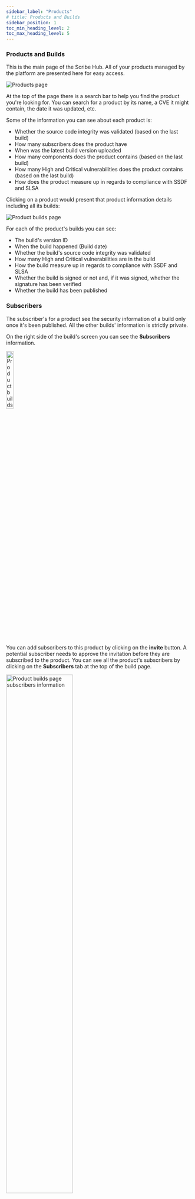 ```yaml
---
sidebar_label: "Products"
# title: Products and Builds
sidebar_position: 1
toc_min_heading_level: 2
toc_max_heading_level: 5
---
```


### Products and Builds

This is the main page of the Scribe Hub. All of your products managed by the platform are presented here for easy access. 

<img src='../../img/start/products-start.jpg' alt='Products page'/>

At the top of the page there is a search bar to help you find the product you're looking for. You can search for a product by its name, a CVE it might contain, the date it was updated, etc.

Some of the information you can see about each product is:
* Whether the source code integrity was validated (based on the last build)
* How many subscribers does the product have
* When was the latest build version uploaded
* How many components does the product contains (based on the last build)
* How many High and Critical vulnerabilities does the product contains (based on the last build)
* How does the product measure up in regards to compliance with SSDF and SLSA

Clicking on a product would present that product information details including all its builds:

<img src='../../img/start/builds-start.jpg' alt='Product builds page'/>

For each of the product's builds you can see:
* The build's version ID
* When the build happened (Build date)
* Whether the build's source code integrity was validated
* How many High and Critical vulnerabilities are in the build
* How the build measure up in regards to compliance with SSDF and SLSA 
* Whether the build is signed or not and, if it was signed, whether the signature has been verified 
* Whether the build has been published

### Subscribers

The subscriber's for a product see the security information of a build only once it's been published. All the other builds' information is strictly private.

On the right side of the build's screen you can see the **Subscribers** information. 

<img src='../../img/start/subscribers.jpg' alt='Product builds page subscribers information' width='20%' min-width='200px'/>

You can add subscribers to this product by clicking on the **invite** button. A potential subscriber needs to approve the invitation before they are subscribed to the product. You can see all the product's subscribers by clicking on the **Subscribers** tab at the top of the build page.

<img src='../../img/start/subscribers-1.jpg' alt='Product builds page subscribers information' width='60%' min-width='500px'/>

Once you invite a subscriber they'll get an email similar to this one:

<img src='../../img/start/subscriber-invite-b.jpg' alt='subscriber invite email' width='50%' min-width='500px'/>

A subscriber must have an account in **Scribe Hub** to be able to access information. Once they join they get a screen listing all the products they are subscribed to:

<img src='../../img/start/subscriber-screen-b.jpg' alt='subscriber screen' />

Once a software producer publishes a build version, all of the product's subscribers get this email:

<img src='../../img/start/subscriber-publish-b.jpg' alt='subscriber publish email' width='50%' min-width='500px'/>

Clicking on the **View Release** will take them to the build information on their subscriber screen:

<img src='../../img/start/subscriber-release-1-b.jpg' alt='subscriber screen' />

Clicking on the build will take the subscriber to a more in-depth information screen:

<img src='../../img/start/subscriber-release-2.jpg' alt='subscriber publish email' width='60%' min-width='500px'/>

Each of the **More>>** links leads to a full report about that topic.

### Build dashboard

Clicking on a build will take us to the main build dashboard - an overview screen that concentrates access to most of the build's information and reports. 

<img src='../../img/start/dashboard-start.jpg' alt='Product build dashboard page'/>

The dashboard presents:
* The compliance level to each of the policies we check by default (SLSA up to level 3 and the SSDF)
* How many source files and OSS packages are in this build
* How many low, medium, high, and critical vulnerabilities are in this build

From this dashboard, at the top of the screen, you can access the following build reports:
* [Compliance Report](compliance)
* [Vulnerabilities Report](vulnerabilities)
* [SBOM Report](sbom)
* [Licenses Report](licenses)
* [Context Report](context)




